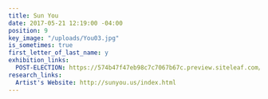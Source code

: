 ```yaml
---
title: Sun You
date: 2017-05-21 12:19:00 -04:00
position: 9
key_image: "/uploads/You03.jpg"
is_sometimes: true
first_letter_of_last_name: y
exhibition_links:
  POST-ELECTION: https://574b47f47eb98c7c7067b67c.preview.siteleaf.com/space/post-election-show.html
research_links:
  Artist's Website: http://sunyou.us/index.html
---
```


